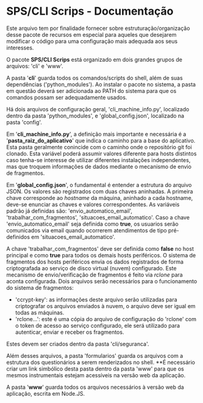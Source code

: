 # SPS/CLI Scrips - Documentação

Este arquivo tem por finalidade fornecer sobre estruturação/organização desse pacote de recursos em especial para aqueles que desejarem modificar o código para uma configuração mais adequada aos seus interesses.

O pacote **SPS/CLI Scrips** está organizado em dois grandes grupos de arquivos: 'cli' e 'www'.

A pasta '**cli**' guarda todos os comandos/scripts do shell, além de suas dependências ('python_modules'). Ao instalar o pacote no sistema, a pasta em questão deverá ser adicionada ao PATH do sistema para que os comandos possam ser adequadamente usados.

Há dois arquivos de configuração geral, 'cli_machine_info.py', localizado dentro da pasta 'python_modules', e 'global_config.json', localizado na pasta 'config'.

Em '**cli_machine_info.py**', a definição mais importante e necessária é a '**pasta_raiz_do_aplicativo**' que indica o caminho para a base do aplicativo. Esta pasta geralmente conincide com o caminho onde o repositório git foi clonado. Esta variável poderá assumir valores diferente para hosts distintos caso tenha-se interesse de utilizar diferentes instalações independentes, mas que troquem informações de dados mediante o mecanismo de envio de fragmentos.

Em '**global_config.json**', o fundamental é entender a estrutura do arquivo JSON. Os valores são registrados com duas chaves aninhadas. A primeira chave corresponde ao *hostname* da máquina, aninhado a cada hostname, deve-se enunciar as chaves e valores correspondentes. As variáveis padrão já definidas são: 'envio_automatico_email', 'trabalhar_com_fragmentos', 'situacoes_email_automatico'. Caso a chave 'envio_automatico_email' seja definida como **true**, os usuarios serão comunicados via email quando ocorrerem atendimentos de tipo pré-definidos em 'situacoes_email_automatico'.

A chave 'trabalhar_com_fragmentos' deve ser definida como **false** no host principal e como **true** para todos os demais hosts periféricos. O sistema de fragmentos dos hosts periféricos envia os dados registrados de forma criptografada ao serviço de disco virtual (nuvem) configurado. Este mecanismo de envio/verificação de fragmentos é feito via *rclone* para aconta configurada. Dois arquivos serão necessários para o funcionamento do sistema de fragmentos: 

* 'ccrypt-key': as informações deste arquivo serão utilizadas para criptografar os arquivos enviados à nuvem, o arquivo deve ser igual em todas as máquinas. 
* 'rclone...': este é uma cópia do arquivo de configuração do 'rclone' com o token de acesso ao serviço configurado, ele será utilizado para autenticar, enviar e receber os fragmentos.

Estes devem ser criados dentro da pasta 'cli/seguranca'.

Além desses arquivos, a pasta 'formularios' guarda os arquivos com a estrutura dos questionários a serem renderizados no shell. **É necessário criar um link simbólico desta pasta dentro da pasta 'www' para que os mesmos instrumentais estejam acessíveis na versão web da aplicação.

A pasta '**www**' guarda todos os arquivos necessários à versão web da aplicação, escrita em Node.JS. 
